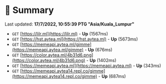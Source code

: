 # 📖 Summary
Last updated: **17/7/2022, 10:55:39 PTG "Asia/Kuala_Lumpur"**

- `GET` [https://lilr.ml](https://lilr.ml) - **Up** (1567ms)
- `GET` [https://hst.aytea.ml](https://hst.aytea.ml) - **Up** (5673ms)
- `GET` [https://memeapi.aytea.ml/gimme](https://memeapi.aytea.ml/gimme) - **Up** (676ms)
- `GET` [https://color.aytea.ml/4b31d6.png](https://color.aytea.ml/4b31d6.png) - **Up** (1402ms)
- `GET` [https://memeapi.aytea.ml](https://memeapi.aytea.ml) - **Up** (343ms)
- `GET` [https://memeapi.aytea14.repl.co/gimme](https://memeapi.aytea14.repl.co/gimme) - **Up** (687ms)

